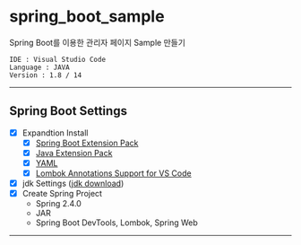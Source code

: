 # spring_boot_sample

Spring Boot를 이용한 관리자 페이지 Sample 만들기

```
IDE : Visual Studio Code
Language : JAVA
Version : 1.8 / 14
```
---
## Spring Boot Settings
 - [x] Expandtion Install
   - [x] [Spring Boot Extension Pack](https://marketplace.visualstudio.com/items?itemName=Pivotal.vscode-boot-dev-pack)
   - [x] [Java Extension Pack](https://marketplace.visualstudio.com/items?itemName=vscjava.vscode-java-pack)
   - [x] [YAML](https://marketplace.visualstudio.com/items?itemName=redhat.vscode-yaml)
   - [x] [Lombok Annotations Support for VS Code](https://marketplace.visualstudio.com/items?itemName=GabrielBB.vscode-lombok)
  - [x] jdk Settings ([jdk download](https://jdk.java.net/))
  - [x] Create Spring Project
    - Spring 2.4.0
    - JAR
    - Spring Boot DevTools, Lombok, Spring Web
---
